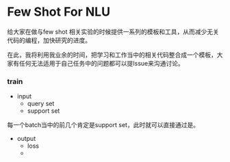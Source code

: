 # Few Shot For NLU

给大家在做与few shot 相关实验的时候提供一系列的模板和工具，从而减少无关代码的编程，加快研究的进度。

在此，我将利用我业余的时间，把学习和工作当中的相关代码整合成一个模板，大家有任何无法适用于自己任务中的问题都可以提Issue来沟通讨论。


### train

* input
    * query set
    * support set
    
每一个batch当中的前几个肯定是support set，此时就可以直接通过是。  

* output
    * loss
    * 
